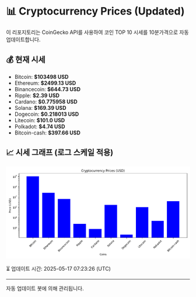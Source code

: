 
# 📊 Cryptocurrency Prices (Updated)

이 리포지토리는 CoinGecko API를 사용하여 코인 TOP 10 시세를 10분가격으로 자동 업데이트합니다.

## 💰 현재 시세
- Bitcoin: **$103498 USD**
- Ethereum: **$2499.13 USD**
- Binancecoin: **$644.73 USD**
- Ripple: **$2.39 USD**
- Cardano: **$0.775958 USD**
- Solana: **$169.39 USD**
- Dogecoin: **$0.218013 USD**
- Litecoin: **$101.0 USD**
- Polkadot: **$4.74 USD**
- Bitcoin-cash: **$397.66 USD**

## 📈 시세 그래프 (로그 스케일 적용)
![Crypto Prices](crypto_prices.png)

⏳ 업데이트 시간: 2025-05-17 07:23:26 (UTC)

---
자동 업데이트 봇에 의해 관리됩니다.
